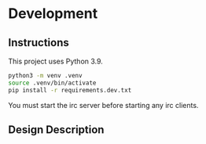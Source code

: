 # Development

## Instructions

This project uses Python 3.9.

```bash
python3 -m venv .venv
source .venv/bin/activate
pip install -r requirements.dev.txt
```

You must start the irc server before starting any irc clients.

## Design Description

<!-- TODO Design description -->

